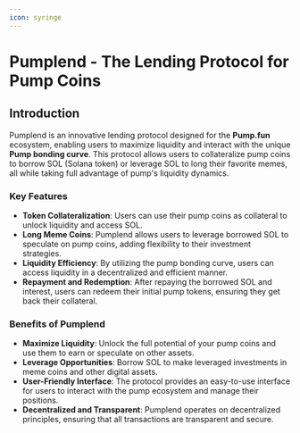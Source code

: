 ```yaml
---
icon: syringe
---
```


# Pumplend - The Lending Protocol for Pump Coins

## Introduction

Pumplend is an innovative lending protocol designed for the **Pump.fun** ecosystem, enabling users to maximize liquidity and interact with the unique **Pump bonding curve**. This protocol allows users to collateralize pump coins to borrow SOL (Solana token) or leverage SOL to long their favorite memes, all while taking full advantage of pump's liquidity dynamics.

### Key Features

* **Token Collateralization**: Users can use their pump coins as collateral to unlock liquidity and access SOL.
* **Long Meme Coins**: Pumplend allows users to leverage borrowed SOL to speculate on pump coins, adding flexibility to their investment strategies.
* **Liquidity Efficiency**: By utilizing the pump bonding curve, users can access liquidity in a decentralized and efficient manner.
* **Repayment and Redemption**: After repaying the borrowed SOL and interest, users can redeem their initial pump tokens, ensuring they get back their collateral.

### Benefits of Pumplend

* **Maximize Liquidity**: Unlock the full potential of your pump coins and use them to earn or speculate on other assets.
* **Leverage Opportunities**: Borrow SOL to make leveraged investments in meme coins and other digital assets.
* **User-Friendly Interface**: The protocol provides an easy-to-use interface for users to interact with the pump ecosystem and manage their positions.
* **Decentralized and Transparent**: Pumplend operates on decentralized principles, ensuring that all transactions are transparent and secure.
